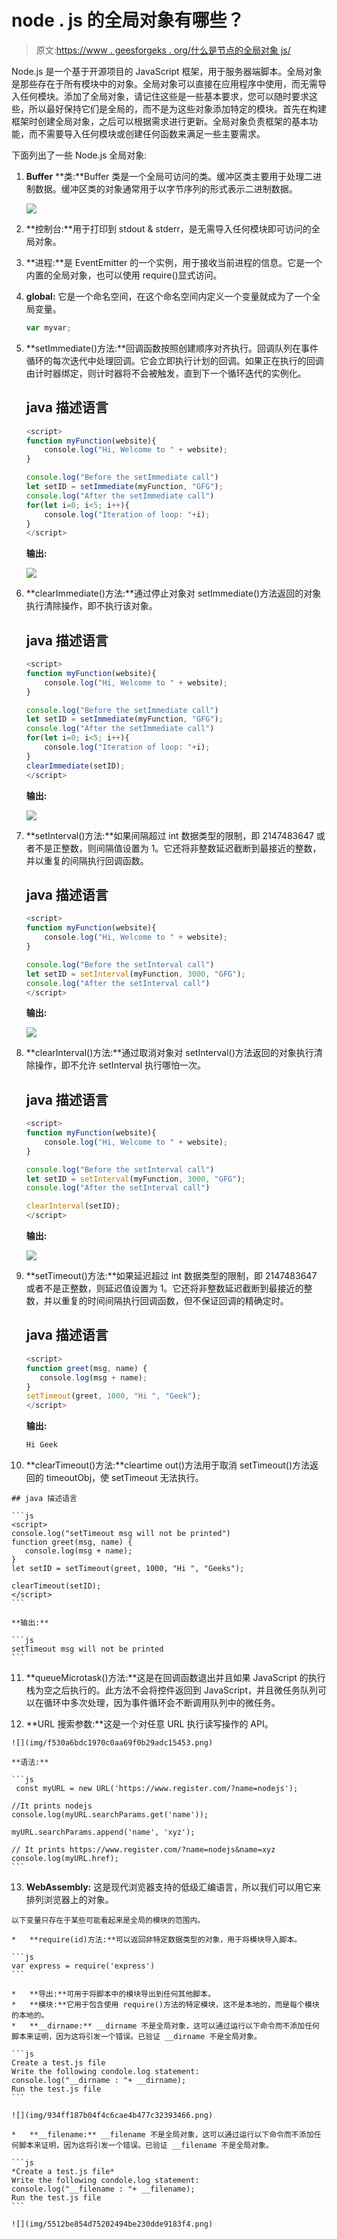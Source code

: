 # node . js 的全局对象有哪些？

> 原文:[https://www . geesforgeks . org/什么是节点的全局对象 js/](https://www.geeksforgeeks.org/what-are-the-global-objects-of-node-js/)

Node.js 是一个基于开源项目的 JavaScript 框架，用于服务器端脚本。全局对象是那些存在于所有模块中的对象。全局对象可以直接在应用程序中使用，而无需导入任何模块。添加了全局对象，请记住这些是一些基本要求，您可以随时要求这些，所以最好保持它们是全局的，而不是为这些对象添加特定的模块。首先在构建框架时创建全局对象，之后可以根据需求进行更新。全局对象负责框架的基本功能，而不需要导入任何模块或创建任何函数来满足一些主要需求。

下面列出了一些 Node.js 全局对象:

1.  **Buffer** **类:**Buffer 类是一个全局可访问的类。缓冲区类主要用于处理二进制数据。缓冲区类的对象通常用于以字节序列的形式表示二进制数据。

    ![](img/c47a56f1f7c8f301b7e1eec1fb0f2d30.png)

2.  **控制台:**用于打印到 stdout & stderr，是无需导入任何模块即可访问的全局对象。

3.  **进程:**是 EventEmitter 的一个实例，用于接收当前进程的信息。它是一个内置的全局对象，也可以使用 require()显式访问。

4.  **global:** 它是一个命名空间，在这个命名空间内定义一个变量就成为了一个全局变量。

    ```js
    var myvar;
    ```

5.  **setImmediate()方法:**回调函数按照创建顺序对齐执行。回调队列在事件循环的每次迭代中处理回调。它会立即执行计划的回调。如果正在执行的回调由计时器绑定，则计时器将不会被触发，直到下一个循环迭代的实例化。

    ## java 描述语言

    ```js
    <script>
    function myFunction(website){
        console.log("Hi, Welcome to " + website);
    }

    console.log("Before the setImmediate call")
    let setID = setImmediate(myFunction, "GFG");
    console.log("After the setImmediate call")
    for(let i=0; i<5; i++){
        console.log("Iteration of loop: "+i);
    }
    </script>
    ```

    **输出:**

    ![](img/9ea775070eacda8011dc2bc118a4ffd5.png)

6.  **clearImmediate()方法:**通过停止对象对 setImmediate()方法返回的对象执行清除操作，即不执行该对象。

    ## java 描述语言

    ```js
    <script>
    function myFunction(website){
        console.log("Hi, Welcome to " + website);
    }

    console.log("Before the setImmediate call")
    let setID = setImmediate(myFunction, "GFG");
    console.log("After the setImmediate call")
    for(let i=0; i<5; i++){
        console.log("Iteration of loop: "+i);
    }
    clearImmediate(setID);
    </script>
    ```

    **输出:**

    ![](img/d72f0967fbf78b7871e3d15bd62421d2.png)

7.  **setInterval()方法:**如果间隔超过 int 数据类型的限制，即 2147483647 或者不是正整数，则间隔值设置为 1。它还将非整数延迟截断到最接近的整数，并以重复的间隔执行回调函数。

    ## java 描述语言

    ```js
    <script>
    function myFunction(website){
        console.log("Hi, Welcome to " + website);
    }

    console.log("Before the setInterval call")
    let setID = setInterval(myFunction, 3000, "GFG");
    console.log("After the setInterval call")
    </script>
    ```

    **输出:**

    ![](img/9b133534d564ad381cbe0b7efb796976.png)

8.  **clearInterval()方法:**通过取消对象对 setInterval()方法返回的对象执行清除操作，即不允许 setInterval 执行哪怕一次。

    ## java 描述语言

    ```js
    <script>
    function myFunction(website){
        console.log("Hi, Welcome to " + website);
    }

    console.log("Before the setInterval call")
    let setID = setInterval(myFunction, 3000, "GFG");
    console.log("After the setInterval call")

    clearInterval(setID);
    </script>
    ```

    **输出:**

    ![](img/af7672dc1f4cc38effc744f8f70efe76.png)

9.  **setTimeout()方法:**如果延迟超过 int 数据类型的限制，即 2147483647 或者不是正整数，则延迟值设置为 1。它还将非整数延迟截断到最接近的整数，并以重复的时间间隔执行回调函数，但不保证回调的精确定时。

    ## java 描述语言

    ```js
    <script>
    function greet(msg, name) {  
       console.log(msg + name);
    }
    setTimeout(greet, 1000, "Hi ", "Geek");
    </script>
    ```

    **输出:**

    ```js
    Hi Geek
    ```

10.  **clearTimeout()方法:**cleartime out()方法用于取消 setTimeout()方法返回的 timeoutObj，使 setTimeout 无法执行。

    ## java 描述语言

    ```js
    <script>
    console.log("setTimeout msg will not be printed")
    function greet(msg, name) {  
       console.log(msg + name);
    }
    let setID = setTimeout(greet, 1000, "Hi ", "Geeks");

    clearTimeout(setID);
    </script>
    ```

    **输出:**

    ```js
    setTimeout msg will not be printed
    ```

11.  **queueMicrotask()方法:**这是在回调函数退出并且如果 JavaScript 的执行栈为空之后执行的。此方法不会将控件返回到 JavaScript，并且微任务队列可以在循环中多次处理，因为事件循环会不断调用队列中的微任务。

12.  **URL 搜索参数:**这是一个对任意 URL 执行读写操作的 API。

    ![](img/f530a6bdc1970c0aa69f0b29adc15453.png)

    **语法:**

    ```js
     const myURL = new URL('https://www.register.com/?name=nodejs');

    //It prints nodejs
    console.log(myURL.searchParams.get('name'));

    myURL.searchParams.append('name', 'xyz');

    // It prints https://www.register.com/?name=nodejs&name=xyz
    console.log(myURL.href);
    ```

13.  **WebAssembly:** 这是现代浏览器支持的低级汇编语言，所以我们可以用它来排列浏览器上的对象。

    以下变量只存在于某些可能看起来是全局的模块的范围内。

    *   **require(id)方法:**可以返回非特定数据类型的对象，用于将模块导入脚本。

    ```js
    var express = require('express')
    ```

    *   **导出:**可用于将脚本中的模块导出到任何其他脚本。
    *   **模块:**它用于包含使用 require()方法的特定模块，这不是本地的，而是每个模块的本地的。
    *   **__dirname:** __dirname 不是全局对象，这可以通过运行以下命令而不添加任何脚本来证明，因为这将引发一个错误。已验证 __dirname 不是全局对象。

    ```js
    Create a test.js file
    Write the following condole.log statement:  
    console.log("__dirname : "+ __dirname);
    Run the test.js file
    ```

    ![](img/934ff187b04f4c6cae4b477c32393466.png)

    *   **__filename:** __filename 不是全局对象，这可以通过运行以下命令而不添加任何脚本来证明，因为这将引发一个错误。已验证 __filename 不是全局对象。

    ```js
    *Create a test.js file*
    Write the following condole.log statement:  
    console.log("__filename : "+ __filename);
    Run the test.js file
    ```

    ![](img/5512be854d75202494be230dde9183f4.png)